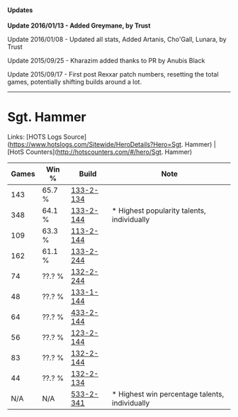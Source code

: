 #### Updates
**Update 2016/01/13 - Added Greymane, by Trust**

Update 2016/01/08 - Updated all stats, Added Artanis, Cho'Gall, Lunara, by Trust

Update 2015/09/25 - Kharazim added thanks to PR by Anubis Black

Update 2015/09/17 - First post Rexxar patch numbers, resetting the total games, potentially shifting builds around a lot.

***

# Sgt. Hammer

Links: [HOTS Logs Source](https://www.hotslogs.com/Sitewide/HeroDetails?Hero=Sgt. Hammer) | [HotS Counters](http://hotscounters.com/#/hero/Sgt. Hammer)

Games  | Win %  | Build     | Note
-----  | -----  | -----     | ----
143    | 65.7 % | [133-2-134](http://www.heroesfire.com/hots/talent-calculator/sergeant-hammer#hEec) | 
348    | 64.1 % | [133-2-144](http://www.heroesfire.com/hots/talent-calculator/sergeant-hammer#hEem) | * Highest popularity talents, individually
109    | 63.3 % | [113-2-144](http://www.heroesfire.com/hots/talent-calculator/sergeant-hammer#gTpm) | 
162    | 61.1 % | [133-2-244](http://www.heroesfire.com/hots/talent-calculator/sergeant-hammer#hEgK) | 
74     | ??.? % | [132-2-244](http://www.heroesfire.com/hots/talent-calculator/sergeant-hammer#hCE4) | 
48     | ??.? % | [133-1-144](http://www.heroesfire.com/hots/talent-calculator/sergeant-hammer#hEP8) | 
64     | ??.? % | [433-2-144](http://www.heroesfire.com/hots/talent-calculator/sergeant-hammer#sh3m) | 
56     | ??.? % | [123-2-144](http://www.heroesfire.com/hots/talent-calculator/sergeant-hammer#gsEG) | 
83     | ??.? % | [132-2-144](http://www.heroesfire.com/hots/talent-calculator/sergeant-hammer#hCCW) | 
44     | ??.? % | [132-2-134](http://www.heroesfire.com/hots/talent-calculator/sergeant-hammer#hCCM) | 
N/A    | N/A    | [533-2-341](http://www.heroesfire.com/hots/talent-calculator/sergeant-hammer#wVFr) | * Highest win percentage talents, individually
